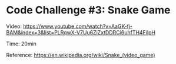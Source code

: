 # Code Challenge #3: Snake Game

Video: https://www.youtube.com/watch?v=AaGK-fj-BAM&index=3&list=PLRqwX-V7Uu6ZiZxtDDRCi6uhfTH4FilpH

Time: 20min

Reference: https://en.wikipedia.org/wiki/Snake_(video_game)
